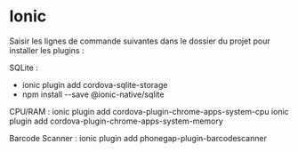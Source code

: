 # Ionic

Saisir les lignes de commande suivantes dans le dossier du projet pour installer les plugins :

SQLite :
* ionic plugin add cordova-sqlite-storage
* npm install --save @ionic-native/sqlite

CPU/RAM :
ionic plugin add cordova-plugin-chrome-apps-system-cpu
ionic plugin add cordova-plugin-chrome-apps-system-memory

Barcode Scanner :
ionic plugin add phonegap-plugin-barcodescanner